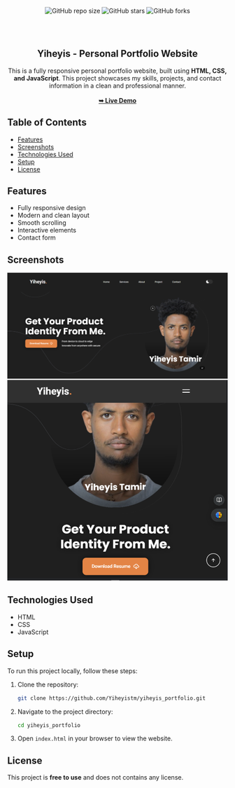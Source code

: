 <div align="center">

  ![GitHub repo size](https://img.shields.io/github/repo-size/Yiheyistm/yiheyis_portfolio)
  ![GitHub stars](https://img.shields.io/github/stars/Yiheyistm/yiheyis_portfolio?style=social)
  ![GitHub forks](https://img.shields.io/github/forks/Yiheyistm/yiheyis_portfolio?style=social)


  <br />
  <br />
<h2 align="center"> Yiheyis - Personal Portfolio Website </h2>

This is a fully responsive personal portfolio website, built using <strong>HTML, CSS, and JavaScript</strong>. This project showcases my skills, projects, and contact information in a clean and professional manner.
<br>
<br>
<a href="https://yiheyis-portfolio.vercel.app/"><strong>➥ Live Demo</strong></a>

</div>

## Table of Contents

- [Features](#features)
- [Screenshots](#screenshots)
- [Technologies Used](#technologies-used)
- [Setup](#setup)
- [License](#license)

## Features

- Fully responsive design
- Modern and clean layout
- Smooth scrolling
- Interactive elements
- Contact form

## Screenshots

![Yiheyis Portfolio Desktop Demo](./readme-images/desktop-mode.png "Desktop Demo")
![Yiheyis Portfolio Mobile Demo](./readme-images/mobile-mode.png "Mobile Demo")

## Technologies Used

- HTML
- CSS
- JavaScript

## Setup

To run this project locally, follow these steps:

1. Clone the repository:
    ```sh
    git clone https://github.com/Yiheyistm/yiheyis_portfolio.git
    ```
2. Navigate to the project directory:
    ```sh
    cd yiheyis_portfolio
    ```
3. Open `index.html` in your browser to view the website.

## License

This project is **free to use** and does not contains any license.